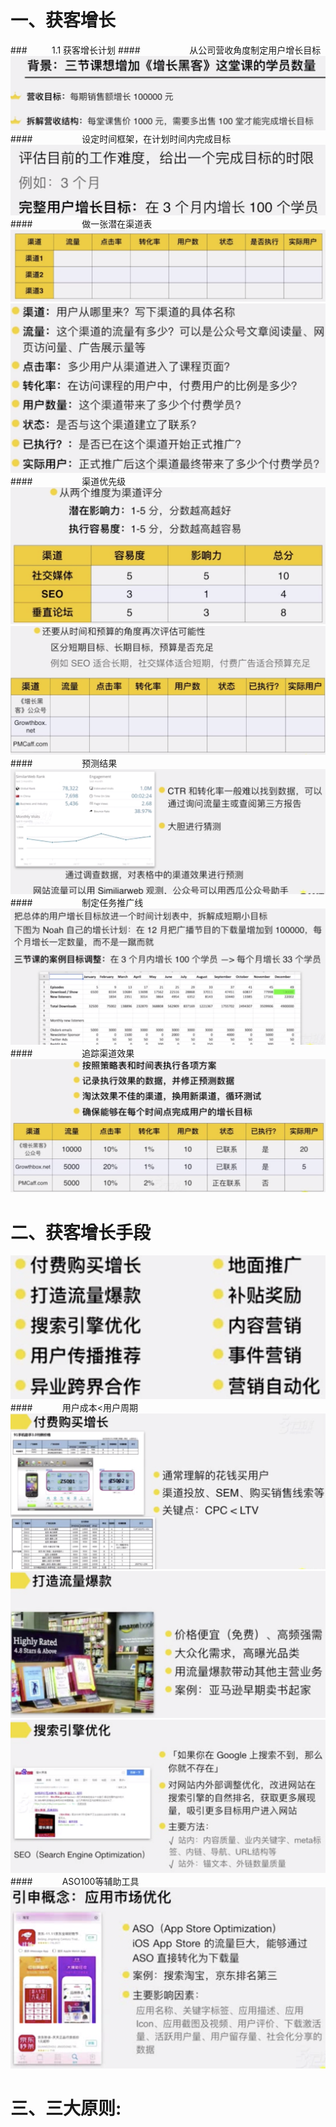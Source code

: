 # 一、获客增长
###&nbsp;&nbsp;&nbsp;&nbsp;&nbsp;&nbsp;&nbsp;&nbsp;&nbsp;&nbsp;1.1 获客增长计划
####&nbsp;&nbsp;&nbsp;&nbsp;&nbsp;&nbsp;&nbsp;&nbsp;&nbsp;&nbsp;&nbsp;&nbsp;&nbsp;&nbsp;&nbsp;&nbsp;&nbsp;&nbsp;&nbsp;&nbsp;从公司营收角度制定用户增长目标
![](/assets/QQ20190721-144149@2x.png)
####&nbsp;&nbsp;&nbsp;&nbsp;&nbsp;&nbsp;&nbsp;&nbsp;&nbsp;&nbsp;&nbsp;&nbsp;&nbsp;&nbsp;&nbsp;&nbsp;&nbsp;&nbsp;&nbsp;&nbsp;设定时间框架，在计划时间内完成目标
![](/assets/QQ20190721-144349@2x.png)
####&nbsp;&nbsp;&nbsp;&nbsp;&nbsp;&nbsp;&nbsp;&nbsp;&nbsp;&nbsp;&nbsp;&nbsp;&nbsp;&nbsp;&nbsp;&nbsp;&nbsp;&nbsp;&nbsp;&nbsp;做一张潜在渠道表
![](/assets/QQ20190721-144727@2x.png)
![](/assets/QQ20190721-144628@2x.png)
####&nbsp;&nbsp;&nbsp;&nbsp;&nbsp;&nbsp;&nbsp;&nbsp;&nbsp;&nbsp;&nbsp;&nbsp;&nbsp;&nbsp;&nbsp;&nbsp;&nbsp;&nbsp;&nbsp;&nbsp;渠道优先级
![](/assets/QQ20190721-144858@2x.png)
![](/assets/QQ20190721-145014@2x.png)
####&nbsp;&nbsp;&nbsp;&nbsp;&nbsp;&nbsp;&nbsp;&nbsp;&nbsp;&nbsp;&nbsp;&nbsp;&nbsp;&nbsp;&nbsp;&nbsp;&nbsp;&nbsp;&nbsp;&nbsp;预测结果
![](/assets/QQ20190721-145308@2x.png)
####&nbsp;&nbsp;&nbsp;&nbsp;&nbsp;&nbsp;&nbsp;&nbsp;&nbsp;&nbsp;&nbsp;&nbsp;&nbsp;&nbsp;&nbsp;&nbsp;&nbsp;&nbsp;&nbsp;&nbsp;制定任务推广线
![](/assets/QQ20190721-145502@2x.png)
####&nbsp;&nbsp;&nbsp;&nbsp;&nbsp;&nbsp;&nbsp;&nbsp;&nbsp;&nbsp;&nbsp;&nbsp;&nbsp;&nbsp;&nbsp;&nbsp;&nbsp;&nbsp;&nbsp;&nbsp;追踪渠道效果
![](/assets/QQ20190721-145641@2x.png)
# 二、获客增长手段
![](/assets/QQ20190721-152308@2x.png)
####&nbsp;&nbsp;&nbsp;&nbsp;&nbsp;&nbsp;&nbsp;&nbsp;&nbsp;&nbsp;&nbsp;&nbsp;用户成本<用户周期
![](/assets/QQ20190721-152352@2x.png)
![](/assets/QQ20190721-152735@2x.png)
![](/assets/QQ20190721-153228@2x.png)
####&nbsp;&nbsp;&nbsp;&nbsp;&nbsp;&nbsp;&nbsp;&nbsp;&nbsp;&nbsp;&nbsp;&nbsp;ASO100等辅助工具
![](/assets/QQ20190721-153611@2x.png)
# 三、三大原则: 













